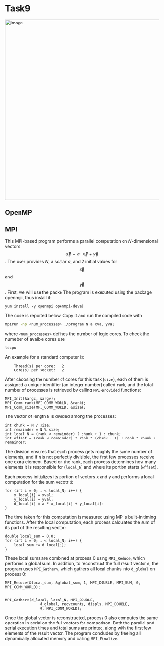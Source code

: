 # Task9


<img width="790" height="590" alt="image" src="https://github.com/user-attachments/assets/0a916a60-f681-414a-861e-a0ef2bd01de8" />

## OpenMP




## MPI
This MPI-based program performs a parallel computation on $N$-dimensional vectors $$\vec{d}=a\cdot\vec{x}+\vec{y}$$. The user provides $N$, a scalar $a$, and 2 initial values for $$\vec{x}$$ and $$\vec{y}$$. First, we will use the packe
The program is executed using the package openmpi, thus install it:
```
yum install -y openmpi openmpi-devel
```
The code is reported below. Copy it and run the compiled code with
```bash
mpirun -np <num_processes> ./program N a xval yval
```
where ``<num_processes>`` defines the number of logic cores. To check the numeber of avaible cores use
```
lscpu
```
An example for a standard computer is:
```
    Thread(s) per core:   2
    Core(s) per socket:   2
```
After choosing the number of cores for this task (``size``), each of them is assigned a unique identifier (an integer number) called ``rank``, and the total number of processes is retrieved by calling ``MPI-provided`` functions:
```
MPI_Init(&argc, &argv);
MPI_Comm_rank(MPI_COMM_WORLD, &rank);
MPI_Comm_size(MPI_COMM_WORLD, &size);
```
The vector of length ``N`` is divided among the processes:
```
int chunk = N / size;
int remainder = N % size;
int local_N = (rank < remainder) ? chunk + 1 : chunk;
int offset = (rank < remainder) ? rank * (chunk + 1) : rank * chunk + remainder;

```



The division ensures that each process gets roughly the same number of elements, and if ``N`` is not perfectly divisible, the first few processes receive one extra element. Based on the rank, each process determines how many elements it is responsible for (``local_N``) and where its portion starts (``offset``).

Each process initializes its portion of vectors x and y and performs a local computation for the sum vecotr ``d``:
```
for (int i = 0; i < local_N; i++) {
    x_local[i] = xval;
    y_local[i] = yval;
    d_local[i] = a * x_local[i] + y_local[i];
}
```

The time taken for this computation is measured using MPI's built-in timing functions. After the local computation, each process calculates the sum of its part of the resulting vector:
```
double local_sum = 0.0;
for (int i = 0; i < local_N; i++) {
    local_sum += d_local[i];
}
```

These local sums are combined at process 0 using ``MPI_Reduce``, which performs a global sum. In addition, to reconstruct the full result vector ``d``, the program uses ``MPI_Gatherv``, which gathers all local chunks into ``d_global`` on process 0:
```
MPI_Reduce(&local_sum, &global_sum, 1, MPI_DOUBLE, MPI_SUM, 0, MPI_COMM_WORLD);


MPI_Gatherv(d_local, local_N, MPI_DOUBLE,
                d_global, recvcounts, displs, MPI_DOUBLE,
                0, MPI_COMM_WORLD);
```
Once the global vector is reconstructed, process 0 also computes the same operation in serial on the full vectors for comparison. Both the parallel and serial execution times and total sums are printed, along with the first few elements of the result vector. The program concludes by freeing all dynamically allocated memory and calling ``MPI_Finalize``. 
